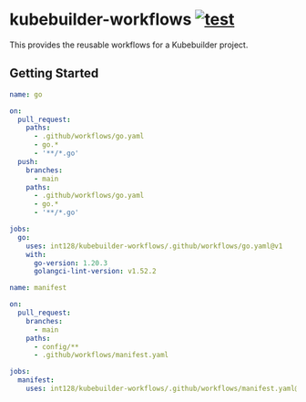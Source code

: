 # kubebuilder-workflows [![test](https://github.com/int128/kubebuilder-workflows/actions/workflows/test.yaml/badge.svg)](https://github.com/int128/kubebuilder-workflows/actions/workflows/test.yaml)

This provides the reusable workflows for a Kubebuilder project.

## Getting Started

```yaml
name: go

on:
  pull_request:
    paths:
      - .github/workflows/go.yaml
      - go.*
      - '**/*.go'
  push:
    branches:
      - main
    paths:
      - .github/workflows/go.yaml
      - go.*
      - '**/*.go'

jobs:
  go:
    uses: int128/kubebuilder-workflows/.github/workflows/go.yaml@v1
    with:
      go-version: 1.20.3
      golangci-lint-version: v1.52.2
```

```yaml
name: manifest

on:
  pull_request:
    branches:
      - main
    paths:
      - config/**
      - .github/workflows/manifest.yaml

jobs:
  manifest:
    uses: int128/kubebuilder-workflows/.github/workflows/manifest.yaml@v1
```
